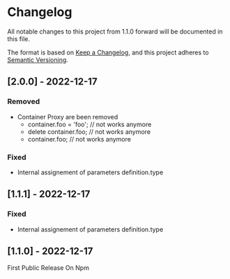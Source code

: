 # Changelog

All notable changes to this project from 1.1.0 forward will be documented in this file.

The format is based on [Keep a Changelog](https://keepachangelog.com/en/1.0.0/),
and this project adheres to [Semantic Versioning](https://semver.org/spec/v2.0.0.html).

## [2.0.0] - 2022-12-17

### Removed

-   Container Proxy are been removed
    -   container.foo = 'foo'; // not works anymore
    -   delete container.foo; // not works anymore
    -   container.foo; // not works anymore

### Fixed

-   Internal assignement of parameters definition.type

## [1.1.1] - 2022-12-17

### Fixed

-   Internal assignement of parameters definition.type

## [1.1.0] - 2022-12-17

First Public Release On Npm
